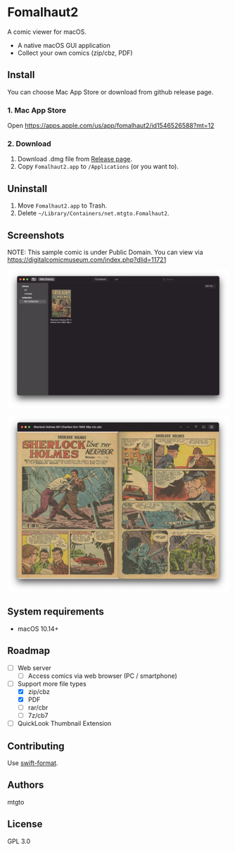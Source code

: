 Fomalhaut2
====
A comic viewer for macOS.

- A native macOS GUI application
- Collect your own comics (zip/cbz, PDF)

## Install

You can choose Mac App Store or download from github release page.

### 1. Mac App Store

Open https://apps.apple.com/us/app/fomalhaut2/id1546526588?mt=12

### 2. Download

1. Download .dmg file from [Release page](https://github.com/mtgto/Fomalhaut2/releases).
2. Copy `Fomalhaut2.app` to `/Applications` (or you want to).

## Uninstall

1. Move `Fomalhaut2.app` to Trash.
2. Delete `~/Library/Containers/net.mtgto.Fomalhaut2`.

## Screenshots

NOTE: This sample comic is under Public Domain. You can view via https://digitalcomicmuseum.com/index.php?dlid=11721

![Collection screenshot](https://github.com/mtgto/Fomalhaut2/blob/gh-pages/screenshot1.png)

![Viewer screenshot](https://github.com/mtgto/Fomalhaut2/blob/gh-pages/screenshot2.png)

## System requirements

- macOS 10.14+

## Roadmap

- [ ] Web server
   - [ ] Access comics via web browser (PC / smartphone)
- [ ] Support more file types
   - [x] zip/cbz
   - [x] PDF
   - [ ] rar/cbr
   - [ ] 7z/cb7
- [ ] QuickLook Thumbnail Extension

## Contributing

Use [swift-format](https://github.com/apple/swift-format).

## Authors

mtgto

## License

GPL 3.0
